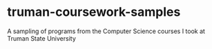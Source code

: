 # truman-coursework-samples
A sampling of programs from the Computer Science courses I took at Truman State University
